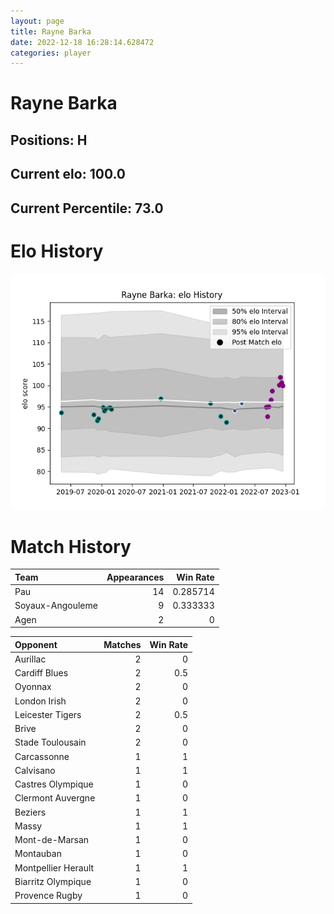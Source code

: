 ```yaml
---  
layout: page  
title: Rayne Barka  
date: 2022-12-18 16:28:14.628472  
categories: player  
---
```

# Rayne Barka

## Positions: H

## Current elo: 100.0

## Current Percentile: 73.0

# Elo History


![elo history](history_RayneBarka.png)
# Match History


| Team             |   Appearances |   Win Rate |
|:-----------------|--------------:|-----------:|
| Pau              |            14 |   0.285714 |
| Soyaux-Angouleme |             9 |   0.333333 |
| Agen             |             2 |   0        |

| Opponent            |   Matches |   Win Rate |
|:--------------------|----------:|-----------:|
| Aurillac            |         2 |        0   |
| Cardiff Blues       |         2 |        0.5 |
| Oyonnax             |         2 |        0   |
| London Irish        |         2 |        0   |
| Leicester Tigers    |         2 |        0.5 |
| Brive               |         2 |        0   |
| Stade Toulousain    |         2 |        0   |
| Carcassonne         |         1 |        1   |
| Calvisano           |         1 |        1   |
| Castres Olympique   |         1 |        0   |
| Clermont Auvergne   |         1 |        0   |
| Beziers             |         1 |        1   |
| Massy               |         1 |        1   |
| Mont-de-Marsan      |         1 |        0   |
| Montauban           |         1 |        0   |
| Montpellier Herault |         1 |        1   |
| Biarritz Olympique  |         1 |        0   |
| Provence Rugby      |         1 |        0   |